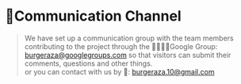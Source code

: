 # 📩Communication Channel
>We have set up a communication group with the team members contributing to the project through the 
> 👩‍👩‍👧‍👧Google Group: burgeraza@googlegroups.com so that visitors can submit their comments, questions and other things. <br> 
>or you can contact with us by 💌: burgeraza.10@gmail.com

